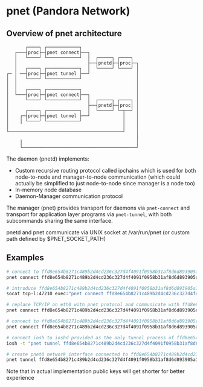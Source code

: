 # pnet (Pandora Network)
## Overview of pnet architecture
```
       ┌────┐ ┌────────────┐
   ┌───┤proc├─┤pnet connect├──┐
   │   └────┘ └────────────┘  │  ┌─────┐ ┌────┐
   │                          ├──┤pnetd├─┤proc├─┐
   │   ┌────┐ ┌────────────┐  │  └─────┘ └────┘ │
┌─ │ ──┤proc├─┤pnet tunnel ├──┘                 │
│  │   └────┘ └────────────┘                    │
│  │                                            │
│  │   ┌────┐ ┌────────────┐                    │
│  └───┤proc├─┤pnet connect├──┐                 │
│      └────┘ └────────────┘  │  ┌─────┐ ┌────┐ │
│                             ├──┤pnetd├─┤proc│ │
│      ┌────┐ ┌────────────┐  │  └─────┘ └─┬──┘ │
│    ┌─┤proc├─┤pnet tunnel ├──┘            │    │
│    │ └────┘ └────────────┘               │    │
│                                          │    │
└──────────────────────────────────────────┘    │
                                                │
     │                                          │
     └──────────────────────────────────────────┘

```

The daemon (pnetd) implements:
- Custom recursive routing protocol called ipchains which is used for both node-to-node and manager-to-node communication (which could actually be simplified to just node-to-node since manager is a node too)
- In-memory node database
- Daemon-Manager communication protocol

The manager (pnet) provides transport for daemons via `pnet-connect` and transport for application layer programs via `pnet-tunnel`, with both subcommands sharing the same interface.

pnetd and pnet communicate via UNIX socket at /var/run/pnet (or custom path defined by $PNET_SOCKET_PATH)

## Examples
```sh
# connect to ffd8e654b8271c489b2d4cd236c327d4f4091f0958b31af8d6d893905a1ef6c3 via "socat tcp:example.com:47210 -"
pnet connect ffd8e654b8271c489b2d4cd236c327d4f4091f0958b31af8d6d893905a1ef6c3 "socat tcp:example.com:47210 -"

# introduce ffd8e654b8271c489b2d4cd236c327d4f4091f0958b31af8d6d893905a1ef6c3 to the network when it's connection is accepted by `socat tcp-l:47210`
socat tcp-l:47210 exec:"pnet connect ffd8e654b8271c489b2d4cd236c327d4f4091f0958b31af8d6d893905a1ef6c3 -"

# replace TCP/IP on eth0 with pnet protocol and communicate with ffd8e654b8271c489b2d4cd236c327d4f4091f0958b31af8d6d893905a1ef6c3 on other end
pnet connect ffd8e654b8271c489b2d4cd236c327d4f4091f0958b31af8d6d893905a1ef6c3 "socat interface:eth0 -"

# connect to ffd8e654b8271c489b2d4cd236c327d4f4091f0958b31af8d6d893905a1ef6c3 via bluetooth socket on channel 3
pnet connect ffd8e654b8271c489b2d4cd236c327d4f4091f0958b31af8d6d893905a1ef6c3 "rfcomm connect /dev/rfcomm0 00:B0:D0:63:C2:26 3"

# connect iosh to ioshd provided as the only tunnel process of ffd8e654b8271c489b2d4cd236c327d4f4091f0958b31af8d6d893905a1ef6c3
iosh -t "pnet tunnel ffd8e654b8271c489b2d4cd236c327d4f4091f0958b31af8d6d893905a1ef6c3 -" sh

# create pnet0 network interface connected to ffd8e654b8271c489b2d4cd236c327d4f4091f0958b31af8d6d893905a1ef6c3
pnet tunnel ffd8e654b8271c489b2d4cd236c327d4f4091f0958b31af8d6d893905a1ef6c3 "socat tun,iff-up,device-name=pnet0 -"
```

Note that in actual implementation public keys will get shorter for better experience

